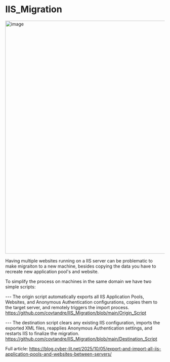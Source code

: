 # IIS_Migration
<img width="910" height="734" alt="image" src="https://github.com/user-attachments/assets/b37cb0e4-d388-4b6f-8982-4dc757fd2f27" />

Having multiple websites running on a IIS server can be problematic to make migraiton to a new machine, besides copying the data you have to recreate new application pool's and website.

To simplify the process on machines in the same domain we have two simple scripts:

--- The origin script automatically exports all IIS Application Pools, Websites, and Anonymous Authentication configurations, copies them to the target server, and remotely triggers the import process.
https://github.com/covtandre/IIS_Migration/blob/main/Origin_Script


--- The destination script clears any existing IIS configuration, imports the exported XML files, reapplies Anonymous Authentication settings, and restarts IIS to finalize the migration.
https://github.com/covtandre/IIS_Migration/blob/main/Destination_Script

Full article:
https://blog.cyber-lit.net/2025/10/05/export-and-import-all-iis-application-pools-and-websites-between-servers/



